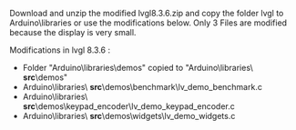 
Download and unzip the modified lvgl8.3.6.zip and copy the folder lvgl to Arduino\libraries or use the modifications below. Only 3 Files are modified  because the display is very small. 

Modifications in lvgl 8.3.6 :

* Folder "Arduino\libraries\demos" copied to "Arduino\libraries\ **src**\demos"
* Arduino\libraries\ **src**\demos\benchmark\lv_demo_benchmark.c
* Arduino\libraries\ **src**\demos\keypad_encoder\lv_demo_keypad_encoder.c
* Arduino\libraries\ **src**\demos\widgets\lv_demo_widgets.c

